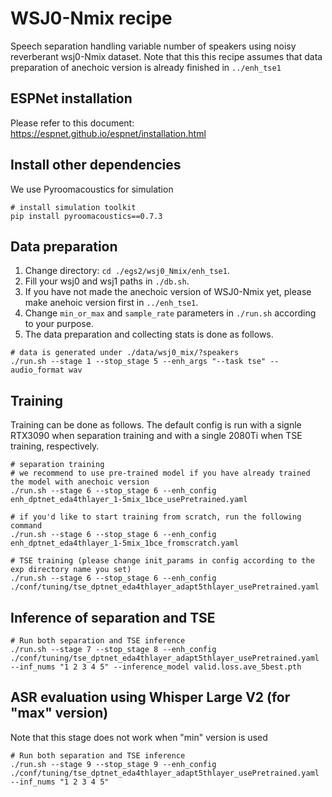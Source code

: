 # WSJ0-Nmix recipe

Speech separation handling variable number of speakers using noisy reverberant wsj0-Nmix dataset.
Note that this this recipe assumes that data preparation of anechoic version is already finished in ```../enh_tse1```


## ESPNet installation
Please refer to this document:
https://espnet.github.io/espnet/installation.html


## Install other dependencies
We use Pyroomacoustics for simulation
```
# install simulation toolkit
pip install pyroomacoustics==0.7.3
```

## Data preparation
1. Change directory: ```cd ./egs2/wsj0_Nmix/enh_tse1```.
1. Fill your wsj0 and wsj1 paths in ```./db.sh```.
1. If you have not made the anechoic version of WSJ0-Nmix yet, please make anehoic version first in ```../enh_tse1```.
1. Change ```min_or_max``` and ```sample_rate``` parameters in ```./run.sh``` according to your purpose.
1. The data preparation and collecting stats is done as follows.
```
# data is generated under ./data/wsj0_mix/?speakers
./run.sh --stage 1 --stop_stage 5 --enh_args "--task tse" --audio_format wav
```

## Training
Training can be done as follows.
The default config is run with a signle RTX3090 when separation training and with a single 2080Ti when TSE training, respectively.
```
# separation training
# we recommend to use pre-trained model if you have already trained the model with anechoic version
./run.sh --stage 6 --stop_stage 6 --enh_config enh_dptnet_eda4thlayer_1-5mix_1bce_usePretrained.yaml

# if you'd like to start training from scratch, run the following command
./run.sh --stage 6 --stop_stage 6 --enh_config enh_dptnet_eda4thlayer_1-5mix_1bce_fromscratch.yaml

# TSE training (please change init_params in config according to the exp directory name you set)
./run.sh --stage 6 --stop_stage 6 --enh_config ./conf/tuning/tse_dptnet_eda4thlayer_adapt5thlayer_usePretrained.yaml
```

## Inference of separation and TSE
```
# Run both separation and TSE inference
./run.sh --stage 7 --stop_stage 8 --enh_config ./conf/tuning/tse_dptnet_eda4thlayer_adapt5thlayer_usePretrained.yaml --inf_nums "1 2 3 4 5" --inference_model valid.loss.ave_5best.pth
```

## ASR evaluation using Whisper Large V2 (for "max" version)
Note that this stage does not work when "min" version is used
```
# Run both separation and TSE inference
./run.sh --stage 9 --stop_stage 9 --enh_config ./conf/tuning/tse_dptnet_eda4thlayer_adapt5thlayer_usePretrained.yaml --inf_nums "1 2 3 4 5"
```